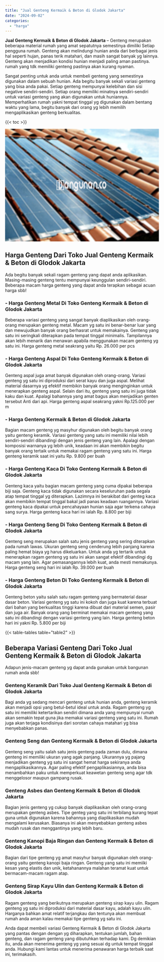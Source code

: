 ```yaml
---
title: "Jual Genteng Kermaik & Beton di Glodok Jakarta"
date: "2024-09-02"
categories: 
  - "harga"
---
```


**Jual Genteng Kermaik & Beton di Glodok Jakarta** – Genteng merupakan beberapa material rumah yang amat sepatutnya semestinya dimiliki Setiap pengguna rumah. Genteng akan melindungi hunian anda dari berbagai jenis hal seperti hujan, panas terik matahari, dan masih sangat banyak yg lainnya. Genteng akan menjadikan kondisi hunian menjadi paling aman pastinya. rumah yang tdk memiliki genteng pastinya akan kurang nyaman.

Sangat penting untuk anda untuk membeli genteng yang semestinya digunakan dalam sebuah hunian. Ada begitu banyak sekali variasi genteng yang bisa anda pakai. Setiap genteng mempunyai kelebihan dan sisi negative sendiri-sendiri. Setiap orang memiliki minatnya sendiri-sendiri untuk variasi genteng yang akan digunakan untuk huniannya. Memperhatikan rumah yakni tempat tinggal yg digunakan dalam bentang waktu yang lama, begitu banyak dari orang yg lebih memilih mengaplikasikan genteng berkualitas.

{{< toc >}}

![Jual Genteng Kermaik & Beton di Glodok Jakarta](/images/genteng-minimalis-murah02.png)

## Harga Genteng Dari Toko Jual Genteng Kermaik & Beton di Glodok Jakarta

Ada begitu banyak sekali ragam genteng yang dapat anda aplikasikan. Masing-masing genteng tentu mempunyai keunggulan sendiri-sendiri. Beberapa macam harga genteng yang dapat anda terapkan sebagai acuan harga sbb!

### \- Harga Genteng Metal Di Toko Genteng Kermaik & Beton di Glodok Jakarta

Beberapa variasi genteng yang sangat banyak diaplikasikan oleh orang-orang merupakan genteng metal. Macam yg satu ini benar-benar luar yang dan mewujudkan banyak orang berhasrat untuk memakainya. Genteng yang satu ini seringkali diterapkan pada tempat tinggal minimalis. Tampilannya akan lebih menarik dan menawan apabila menggunakan macam genteng yg satu ini. Harga genteng metal seakrang yaitu Rp. 26.000 per pcs

### \- Harga Genteng Aspal Di Toko Genteng Kermaik & Beton di Glodok Jakarta

Genteng aspal juga amat banyak digunakan oleh orang-orang. Variasi genteng yg satu ini diproduksi dari serat kayu dan juga aspal. Melihat material dasarnya yg efektif membikin banyak orang menginginkan untuk menerapkan genteng aspal. Selain dari itu, genteng yang satu ini juga tidak kaku dan kuat. Apalagi bahannya yang amat bagus akan menjadikan genten tersebut Anti dari api. Harga genteng aspal seakrang yakni Rp.125.000 per m

### \- Harga Genteng Kermaik & Beton di Glodok Jakarta

Bagian macam genteng yg masyhur digunakan oleh begitu banyak orang yaitu genteng keramik. Variasi genteng yang satu ini memiliki nilai lebih sendiri-sendiri dibandingi dengan jenis genteng yang lain. Apalagi dengan komposisi warnanya yg lebih unik, keadaan ini akan membikin begitu banyak orang tertaik untuk memakai ragam genteng yang satu ini. Harga genteng keramik saat ini yaitu Rp. 9.800 per buah

### \- Harga Genteng Kaca Di Toko Genteng Kermaik & Beton di Glodok Jakarta

Genteng kaca yaitu bagian macam genteng yang cuma dipakai beberapa biji saja. Genteng kaca tidak digunakan secara keseluruhan pada segala atap tempat tinggal yg diterapkan. Lazimnya ini berakibat dari genteg kaca akan membikin tempat tinggal bakal jadi panas keadaan ruangannya. Variasi genteng kaca dipakai untuk pencahayaan hunian saja agar terkena cahaya sang surya. Harga genteng kaca hari ini ialah Rp. 8.800 per biji

### \- Harga Genteng Seng Di Toko Genteng Kermaik & Beton di Glodok Jakarta

Genteng seng merupakan salah satu jenis genteng yang sering diterapkan pada rumah lawas. Ukuran genteng seng cenderung lebih panjang karena paling hemat biaya yg harus dikeluarkan. Untuk anda yg tertarik untuk menerapkan ragam genteng yg satu ini akan sangat efektif dibandingi dg macam yang lain. Agar pemasangannya lebih kuat, anda mesti memakunya. Harga genteng seng hari ini ialah Rp. 39.000 per buah

### \- Harga Genteng Beton Di Toko Genteng Kermaik & Beton di Glodok Jakarta

Genteng beton yaitu salah satu ragam genteng yang bermaterial dasar dasar beton. Variasi genteng yg satu ini kokoh dan juga kuat karena terbuat dari bahan yang berkualitas tinggi karena dibuat dari material semen, pasir dan juga air. Banyak orang yang berminat memakai macam genteng yang satu ini dibandingi dengan variasi genteng yang lain. Harga genteng beton hari ini yakni Rp. 5.800 per biji

{{< table-tables table="table2" >}}

## Beberapa Variasi Genteng Dari Toko Jual Genteng Kermaik & Beton di Glodok Jakarta

Adapun jenis-macam genteng yg dapat anda gunakan untuk bangunan rumah anda sbb!

### Genteng Keramik Dari Toko Jual Genteng Kermaik & Beton di Glodok Jakarta

Bagi anda yg sedang mencari genteng untuk hunian anda, genteng keramik akan menjadi opsi yang betul-betul ideal untuk anda. Ragam genteng yg satu ini memiliki ketertarikan sendiri dimana anda yang mempunyai rumah akan semakin tepat guna jika memakai variasi genteng yang satu ini. Rumah juga akan terjaga kondisinya dari sorotan cahaya matahari yg bisa menyebabkan panas.

### Genteng Seng dan Genteng Kermaik & Beton di Glodok Jakarta

Genteng seng yaitu salah satu jenis genteng pada zaman dulu, dimana genteng ini memiliki ukuran yang agak panjang. Ukurannya yg pajang menjadikan genteng yg satu ini sangat hemat harga sekiranya anda mengaplikasikannya. Agar paling efektif pengaplikasiannya, anda bisa menambahkan paku untuk memperkuat keawetan genteng seng agar tdk menggelosor maupun gampang rusak.

### Genteng Asbes dan Genteng Kermaik & Beton di Glodok Jakarta

Bagian jenis genteng yg cukup banyak diaplikasikan oleh orang-orang merupakan genteng asbes. Tipe genteg yang satu ini terbilang kurang tepat guna untuk digunakan karena bahannya yang diaplikasikan mudah mengalami kerusakan. Biasanya ini akan menyebabkan genteng asbes mudah rusak dan menggantinya yang lebih baru.

### Genteng Kanopi Baja Ringan dan Genteng Kermaik & Beton di Glodok Jakarta

Bagian dari tipe genteng yg amat masyhur banyak digunakan oleh orang-orang yaitu genteng kanopi baja ringan. Genteng yang satu ini memiiki kesan yang elastis dan unik, ketahanannya malahan teramat kuat untuk bermacam-macam ragam atap.

### Genteng Sirap Kayu Ulin dan Genteng Kermaik & Beton di Glodok Jakarta

Ragam genteng yang berikutnya merupakan genteng sirap kayu ulin. Ragam genteng yg satu ini diproduksi dari material dasar kayu, adalah kayu ulin. Harganya bahkan amat relatif terjangkau dan tentunya akan membuat rumah anda aman kalau memakai tipe genteng yg satu ini.

Anda dapat membeli variasi Genteng Kermaik & Beton di Glodok Jakarta yang pantas dengan dengan yg diharapkan, tentukan jumlah, bahan genteng, dan ragam genteng yang dibutuhkan terhadap kami. Dg demikian itu, anda akan menerima genteng yg yang sesuai dg untuk tempat tinggal anda. Hubungi kami lantas untuk menerima penawaran harga terbaik saat ini, terimakasih.
